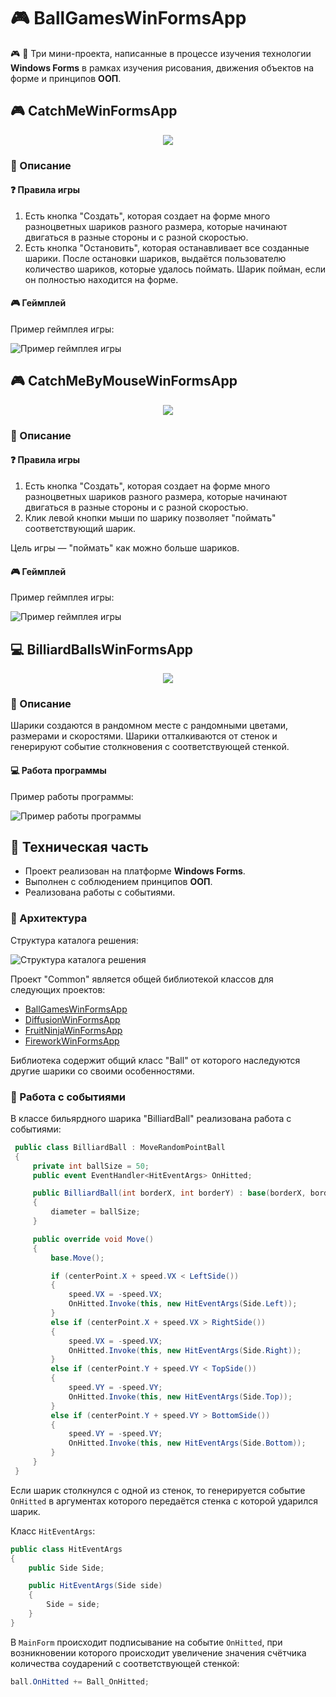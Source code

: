 # 🎮 BallGamesWinFormsApp

🎮 🎱 Три мини-проекта, написанные в процессе изучения технологии **Windows Forms** в рамках изучения рисования, движения объектов на форме и принципов **ООП**.

## 🎮 CatchMeWinFormsApp

<div align="center"><img src="https://github.com/snikitin-de/BallGamesWinFormsApp/assets/25394427/e2a23420-cdaa-4a86-bd3e-319ff64e972d"></div>

### 📄 Описание

#### :question: Правила игры

1. Есть кнопка "Создать", которая создает на форме много разноцветных шариков разного размера, которые начинают двигаться в разные стороны и с разной скоростью.
2. Есть кнопка "Остановить", которая останавливает все созданные шарики. После остановки шариков, выдаётся пользователю количество шариков, которые удалось поймать. Шарик пойман, если он полностью находится на форме. 

#### 🎮 Геймплей

Пример геймплея игры:

![Пример геймплея игры](https://github.com/snikitin-de/BallGamesWinFormsApp/assets/25394427/2f7862ae-af03-41b6-857c-a63bf7a88f7f)

## 🎮 CatchMeByMouseWinFormsApp

<div align="center"><img src="https://github.com/snikitin-de/BallGamesWinFormsApp/assets/25394427/9d81acdc-ecd3-4420-897b-0c7ff6d461f1"></div>

### 📄 Описание

#### :question: Правила игры

1. Есть кнопка "Создать", которая создает на форме много разноцветных шариков разного размера, которые начинают двигаться в разные стороны и с разной скоростью.
2. Клик левой кнопки мыши по шарику позволяет "поймать" соответствующий шарик.

Цель игры — "поймать" как можно больше шариков.

#### 🎮 Геймплей

Пример геймплея игры:

![Пример геймплея игры](https://github.com/snikitin-de/BallGamesWinFormsApp/assets/25394427/89ef33b2-25e8-46e5-9acf-eed89a981103)

## 💻 BilliardBallsWinFormsApp

<div align="center"><img src="https://github.com/snikitin-de/BallGamesWinFormsApp/assets/25394427/ccd9d366-c0ba-48a8-a24d-272aa56757d8"></div>

### 📄 Описание

Шарики создаются в рандомном месте с рандомными цветами, размерами и скоростями. Шарики отталкиваются от стенок и генерируют событие столкновения с соответствующей стенкой.

#### 💻 Работа программы

Пример работы программы:

![Пример работы программы](https://github.com/snikitin-de/BallGamesWinFormsApp/assets/25394427/51cbed01-043a-4b5a-bd91-807138e3de14)

## 🔧 Техническая часть

* Проект реализован на платформе **Windows Forms**.
* Выполнен с соблюдением принципов **ООП**.
* Реализована работы с событиями.

### 🧩 Архитектура

Структура каталога решения:

![Структура каталога решения](https://github.com/snikitin-de/BallGamesWinFormsApp/assets/25394427/30c3af3e-9591-41c1-99a3-3a8699fa77c3)

Проект "Common" является общей библиотекой классов для следующих проектов:

* [BallGamesWinFormsApp](https://github.com/snikitin-de/BallGamesWinFormsApp)
* [DiffusionWinFormsApp](https://github.com/snikitin-de/DiffusionWinFormsApp)
* [FruitNinjaWinFormsApp](https://github.com/snikitin-de/FruitNinjaWinFormsApp)
* [FireworkWinFormsApp](https://github.com/snikitin-de/FireworkWinFormsApp)

Библиотека содержит общий класс "Ball" от которого наследуются другие шарики со своими особенностями.

### 📝 Работа с событиями

В классе бильярдного шарика "BilliardBall" реализована работа с событиями:

```csharp
 public class BilliardBall : MoveRandomPointBall
 {
     private int ballSize = 50;
     public event EventHandler<HitEventArgs> OnHitted;

     public BilliardBall(int borderX, int borderY) : base(borderX, borderY)
     {
         diameter = ballSize;
     }

     public override void Move()
     {
         base.Move();

         if (centerPoint.X + speed.VX < LeftSide())
         {
             speed.VX = -speed.VX;
             OnHitted.Invoke(this, new HitEventArgs(Side.Left));
         }
         else if (centerPoint.X + speed.VX > RightSide())
         {
             speed.VX = -speed.VX;
             OnHitted.Invoke(this, new HitEventArgs(Side.Right));
         }
         else if (centerPoint.Y + speed.VY < TopSide())
         {
             speed.VY = -speed.VY;
             OnHitted.Invoke(this, new HitEventArgs(Side.Top));
         }
         else if (centerPoint.Y + speed.VY > BottomSide())
         {
             speed.VY = -speed.VY;
             OnHitted.Invoke(this, new HitEventArgs(Side.Bottom));
         }
     }
 }
```

Если шарик столкнулся с одной из стенок, то генерируется событие `OnHitted` в аргументах которого передаётся стенка с которой ударился шарик.

Класс `HitEventArgs`:

```csharp
public class HitEventArgs
{
    public Side Side;

    public HitEventArgs(Side side)
    {
        Side = side;
    }
}
```

В `MainForm` происходит подписывание на событие `OnHitted`, при возникновении которого происходит увеличение значения счётчика количества соударений с соответствующей стенкой:

```csharp
ball.OnHitted += Ball_OnHitted;
```

